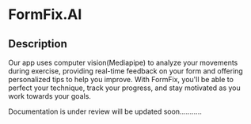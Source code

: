 # FormFix.AI

## Description

Our app uses computer vision(Mediapipe) to analyze your movements during exercise, providing real-time feedback on your form and offering personalized tips to help you improve. With FormFix, you'll be able to perfect your technique, track your progress, and stay motivated as you work towards your goals.

Documentation is under review will be updated soon...........
